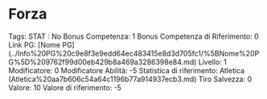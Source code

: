 # Forza

Tags: STAT
: No
Bonus Competenza: 1
Bonus Competenza di Riferimento: 0
Link PG: [Nome PG] (../Info%20PG%20c9e8f3e9edd64ec483415e8d3d705fc1/%5BNome%20PG%5D%209762f99d00eb429b8a469a3286398e84.md)
Livello: 1
Modificatore: 0
Modificatore  Abilità: -5
Statistica di riferimento: Atletica (Atletica%20aa7b606c54a64c1196b77a914937ecb3.md)
Tiro Salvezza: 0
Valore: 10
Valore di riferimento: -5